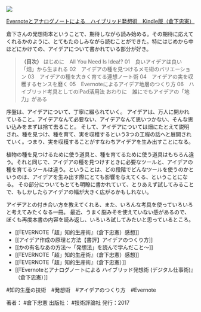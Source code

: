 [![](https://images-fe.ssl-images-amazon.com/images/I/51iRTqdvRnL.jpg)](http://www.amazon.co.jp/exec/obidos/asin/B0719S13KQ/choiyaki81-22/)

[Evernoteとアナログノートによる　ハイブリッド発想術　Kindle版（倉下忠憲）](http://www.amazon.co.jp/exec/obidos/asin/B0719S13KQ/choiyaki81-22/)

倉下さんの発想術本ということで、期待しながら読み始める。その期待に応えてくれるかのように、とてもたのしみながら読むことができた。特にはじめから中ほどにかけての、アイデアについて書かれている部分が好き。

> **（目次）**
> はじめに　All You Need Is Idea!?
> 01　良いアイデアは良い「畑」から生まれる
> 02　アイデアの種を見つけるメモ術のバリエーション
> 03　アイデアの種を大きく育てる連想ノート術
> 04　アイデアの実を収穫するセンスを磨く
> 05　Evernoteによるアイデア地層のつくり方
> 06　ハイブリッド考具としてのiPad活用法
> おわりに　誰にでもアイデアの「地力」がある

序盤は、アイデアについて、丁寧に綴られていく。
アイデアは、万人に開かれていること。アイデアなんて必要ない、アイデアなんて思いつかない、そんな思い込みをまずは捨て去ること。
そして、アイデアについては畑にたとえて説明され、種を見つけ、種を育て、実を収穫するという3つの工程の話へと展開されていく。つまり、実を収穫することがすなわちアイデアを生み出すことになる。

植物の種を見つけるために使う道具と、種を育てるために使う道具はもちろん違う。それと同じで、アイデアの種を見つけすときに必要なツールと、アイデアの種を育てるツールは違う。ということは、どの段階でどんなツールを使うのかというのは、アイデアを生み出す際にとても影響を与えてくる、ということになる。
その部分についてもとても明瞭に書かれていて、とりあえず試してみることで、もしかしたらアイデアの幅が大きく広がるかもしれない。

アイデアとの付き合い方を教えてくれる、また、いろんな考具を使っていろいろと考えてみたくなる一冊。
最近、うまく脳みそを使えていない感があるので、ぼくも再度本書の内容を読み返し、いろいろ試してみたいと思っているところ。

- [[『EVERNOTE「超」知的生産術』（倉下忠憲）感想]]
- [[アイデア作成の原理と方法【書評】アイデアのつくり方]]
- [[かの有名なあの方法〜「発想法」を読んで学んだこと〜]]
- [[『EVERNOTE「超」知的生産術』（倉下忠憲）感想]]
- [[『EVERNOTE「超」知的生産術』（倉下忠憲）]]
- [[『Evernoteとアナログノートによる ハイブリッド発想術 (デジタル仕事術)』（倉下忠憲）]]

#知的生産の技術　#発想術　#アイデアのつくり方　#Evernote

著者： #倉下忠憲 
出版社： #技術評論社 
発行：2017

